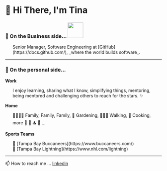 # 👋 Hi There, I'm Tina # 

### 🏢 On the Business side... <img src="https://user-images.githubusercontent.com/464067/180512347-9682790c-e33a-4295-8eee-fd8f84ed5e7f.png"  width=50px /> ###
<ul>Senior Manager, Software Engineering at [GitHub](https://docs.github.com/), _where the world builds software_. </ul>


---

### 🐾 On the personal side... ###
**Work**

<ul>I enjoy learning, sharing what I know, simplifying things, mentoring, being mentored and challenging others to reach for the stars. ✨</ul>

**Home**

<ul>👨‍👩‍👧‍👧 Family, Family, Family, 🌱 Gardening, 🚶🏻‍♀️ Walking, 🍲 Cooking, more 🎼 🎣 ⛪ 🐾 ...</ul>

**Sports Teams**

<ul>🏈 [Tampa Bay Buccaneers](https://www.buccaneers.com/)<br /> 🏑 [Tampa Bay Lightning](https://www.nhl.com/lightning)</ul>


---

📫 How to reach me ... [linkedin](https://www.linkedin.com/in/tbarfield)
